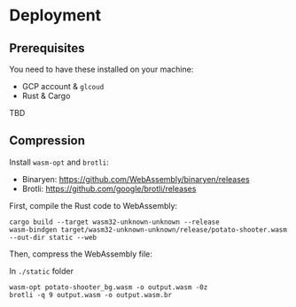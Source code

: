 # Deployment

## Prerequisites

You need to have these installed on your machine:
- GCP account & `glcoud`
- Rust & Cargo

TBD

## Compression

Install `wasm-opt` and `brotli`:
- Binaryen: https://github.com/WebAssembly/binaryen/releases
- Brotli: https://github.com/google/brotli/releases

First, compile the Rust code to WebAssembly:
```shell
cargo build --target wasm32-unknown-unknown --release
wasm-bindgen target/wasm32-unknown-unknown/release/potato-shooter.wasm --out-dir static --web
```

Then, compress the WebAssembly file:

In `./static` folder
```shell
wasm-opt potato-shooter_bg.wasm -o output.wasm -0z
brotli -q 9 output.wasm -o output.wasm.br
```